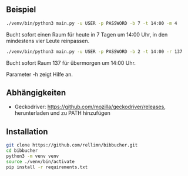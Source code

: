 ## Beispiel
```bash
./venv/bin/python3 main.py -u USER -p PASSWORD -b 7 -t 14:00 -m 4
```
Bucht sofort einen Raum für heute in 7 Tagen um 14:00 Uhr, in den mindestens vier Leute reinpassen.

```bash
./venv/bin/python3 main.py -u USER -p PASSWORD -b 2 -t 14:00 -r 137
```
Bucht sofort Raum 137 für übermorgen um 14:00 Uhr.

Parameter -h zeigt Hilfe an.

## Abhängigkeiten
- Geckodriver: https://github.com/mozilla/geckodriver/releases, herunterladen und zu PATH hinzufügen

## Installation
```bash
git clone https://github.com/rellimn/bibbucher.git
cd bibbucher
python3 -m venv venv
source ./venv/bin/activate
pip install -r requirements.txt
```